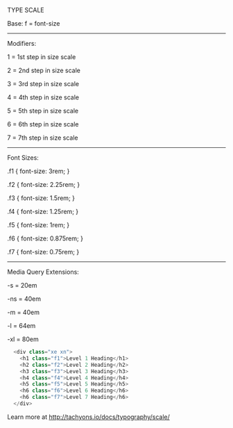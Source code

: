 TYPE SCALE

Base: f = font-size


***

Modifiers:

1 = 1st step in size scale

2 = 2nd step in size scale

3 = 3rd step in size scale

4 = 4th step in size scale

5 = 5th step in size scale

6 = 6th step in size scale

7 = 7th step in size scale


***

Font Sizes:

.f1 { font-size: 3rem; }

.f2 { font-size: 2.25rem; }

.f3 { font-size: 1.5rem; }

.f4 { font-size: 1.25rem; }

.f5 { font-size: 1rem; }

.f6 { font-size: 0.875rem; }

.f7 { font-size: 0.75rem; }


***

Media Query Extensions:

-s  = 20em

-ns  = 40em

-m  = 40em

-l  = 64em

-xl  = 80em


```js
  <div class="xe xn">
    <h1 class="f1">Level 1 Heading</h1>
    <h2 class="f2">Level 2 Heading</h2>
    <h3 class="f3">Level 3 Heading</h3>
    <h4 class="f4">Level 4 Heading</h4>
    <h5 class="f5">Level 5 Heading</h5>
    <h6 class="f6">Level 6 Heading</h6>
    <h6 class="f7">Level 7 Heading</h6>
  </div>
```
Learn more at http://tachyons.io/docs/typography/scale/

